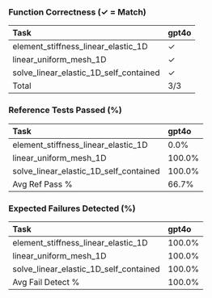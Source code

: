### Function Correctness (✓ = Match)

| Task                                   | gpt4o   |
|:---------------------------------------|:--------|
| element_stiffness_linear_elastic_1D    | ✓       |
| linear_uniform_mesh_1D                 | ✓       |
| solve_linear_elastic_1D_self_contained | ✓       |
| Total                                  | 3/3     |

### Reference Tests Passed (%)

| Task                                   | gpt4o   |
|:---------------------------------------|:--------|
| element_stiffness_linear_elastic_1D    | 0.0%    |
| linear_uniform_mesh_1D                 | 100.0%  |
| solve_linear_elastic_1D_self_contained | 100.0%  |
| Avg Ref Pass %                         | 66.7%   |

### Expected Failures Detected (%)

| Task                                   | gpt4o   |
|:---------------------------------------|:--------|
| element_stiffness_linear_elastic_1D    | 100.0%  |
| linear_uniform_mesh_1D                 | 100.0%  |
| solve_linear_elastic_1D_self_contained | 100.0%  |
| Avg Fail Detect %                      | 100.0%  |

